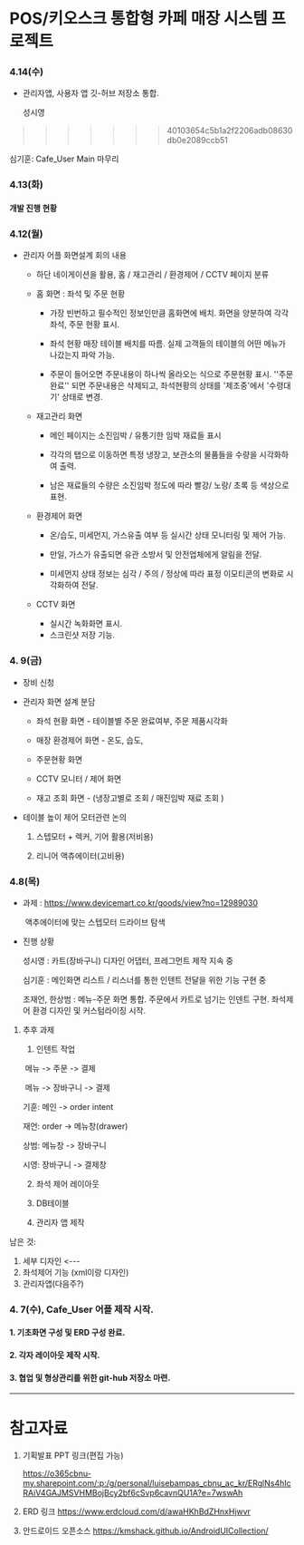 #  POS/키오스크 통합형 카페 매장 시스템 프로젝트

### 4.14(수)

- 관리자앱, 사용자 앱  깃-허브 저장소 통합.

  성시영
>>>>>>> 40103654c5b1a2f2206adb08630db0e2089ccb51



심기훈: Cafe_User Main 마무리



### 4.13(화)

#### 개발 진행 현황 









### 4.12(월) 

- 관리자 어플 화면설계 회의 내용

  - 하단 네이게이션을 활용, 홈 / 재고관리 / 환경제어 / CCTV 페이지 분류

  - 홈 화면 : 좌석 및 주문 현황

    - 가장 빈번하고 필수적인 정보인만큼 홈화면에 배치. 화면을 양분하여 각각 좌석, 주문 현황 표시.

    - 좌석 현황 매장 테이블 배치를 따름. 실제 고객들의 테이블의 어떤 메뉴가 나갔는지 파악 가능.

    -   주문이 들어오면 주문내용이 하나씩 올라오는 식으로 주문현황 표시. ''주문완료'' 되면 주문내용은 삭제되고, 좌석현황의 상태를 '제조중'에서 '수령대기' 상태로 변경.

      

  - 재고관리 화면

    - 메인 페이지는 소진임박 / 유통기한 임박 재료들 표시

    - 각각의 탭으로 이동하면 특정 냉장고, 보관소의 물품들을 수량을 시각화하여 출력.

    - 남은 재료들의 수량은 소진임박 정도에 따라 빨강/ 노랑/ 초록 등 색상으로 표현. 

      

  - 환경제어 화면

    - 온/습도, 미세먼지, 가스유출 여부 등 실시간 상태 모니터링 및 제어 가능.

    - 만일, 가스가 유출되면 유관 소방서 및 안전업체에게 알림을 전달.

    - 미세먼지 상태 정보는 심각 / 주의 / 정상에 따라 표정 이모티콘의 변화로 시각화하여 전달. 

      

  - CCTV 화면
    - 실시간 녹화화면 표시. 
    - 스크린샷 저장 기능. 



### 4. 9(금)

 - 장비 신청

   

 - 관리자 화면 설계 분담

   - 좌석 현황 화면 - 테이블별 주문 완료여부, 주문 제품시각화

   - 매장 환경제어 화면 - 온도, 습도, 

   - 주문현황 화면

   - CCTV 모니터 / 제어 화면

   - 재고 조회 화면 - (냉장고별로 조회 / 매진임박 재료 조회 )

     

- 테이블 높이 제어 모터관련 논의

  1) 스텝모터 + 렉커, 기어 활용(저비용)

  2) 리니어 액츄에이터(고비용)







### 4.8(목)

- 과제 : https://www.devicemart.co.kr/goods/view?no=12989030

  ​		   액추에이터에 맞는 스텝모터 드라이브 탐색

- 진행 상황

  성시영 : 카트(장바구니) 디자인 어댑터, 프레그먼트 제작 지속 중

  심기훈 :  메인화면 리스트 / 리스너를 통한 인텐트 전달을 위한 기능 구현 중

  조재언, 한상범 : 메뉴-주문 화면 통합. 주문에서 카트로 넘기는 인덴트 구현. 좌석제어 환경 디자인 및 커스텀라이징 시작.  



1. 추후 과제

   1) 인텐트 작업 

   ​     메뉴 -> 주문 -> 결제

   ​     메뉴 -> 장바구니 -> 결제

   기훈: 메인 -> order intent

   재언: order -> 메뉴창(drawer)

   상범: 메뉴창 -> 장바구니

   시영: 장바구니 -> 결제창

   

   2) 좌석 제어 레이아웃 

   3) DB테이블 

   4) 관리자 앱 제작



남은 것: 
1) 세부 디자인  <---
2) 좌석제어 기능 (xml이랑 디자인)
3) 관리자앱(다음주?)





###  4. 7(수), Cafe_User 어플 제작 시작.

#### 	1. 기초화면 구성 및 ERD 구성 완료.

#### 	2. 각자 레이아웃 제작 시작.

#### 	3. 협업 및 형상관리를 위한 git-hub 저장소 마련.



___

# 참고자료



1. 기획발표 PPT 링크(편집 가능)

   https://o365cbnu-my.sharepoint.com/:p:/g/personal/luisebampas_cbnu_ac_kr/ERglNs4hIcRAiV4GAJMSVHMBojBcy2bf6cSvp6cavnQU1A?e=7wswAh

2. ERD 링크 https://www.erdcloud.com/d/awaHKhBdZHnxHjwvr
3. 안드로이드 오픈소스 https://kmshack.github.io/AndroidUICollection/
